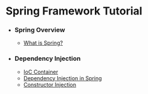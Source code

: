 # Spring Framework Tutorial
- ### Spring Overview
     - [What is Spring?](1_Spring_Overview/README.md)
- ### Dependency Injection
     - [IoC Container](src/main/java/my/spring/framework/dependencyInjection/iocContainer/README.md)
     - [Dependency Injection in Spring](src/main/java/my/spring/framework/dependencyInjection/dependencyInjectionInSpring/README.md)
     - [Constructor Injection](src/main/java/my/spring/framework/dependencyInjection/constructorInjection/README.md)


